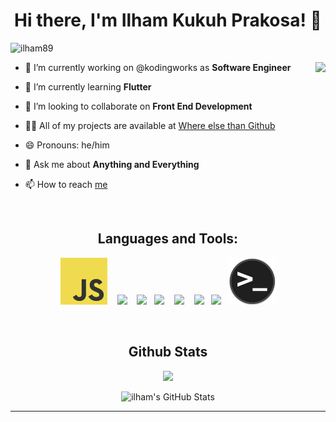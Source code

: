 <h1 align="center"> Hi there, I'm Ilham Kukuh Prakosa! 👋 </h1>
<p align="left"> <img src="https://komarev.com/ghpvc/?username=ilham89" alt="ilham89" /> </p>
<img align="right" src="https://github.com/rajput2107/rajput2107/blob/master/Assets/Developer.gif"/>

- 🔭 I’m currently working on @kodingworks as **Software Engineer**

- 🌱 I’m currently learning **Flutter**

- 👯 I’m looking to collaborate on **Front End Development**

- 👨‍💻 All of my projects are available at [Where else than Github](https://github.com/ilham89)

- 😄 Pronouns: he/him

- 💬 Ask me about **Anything and Everything**

- 📫 How to reach [me](https://t.me/ilhamkukuh)


<br/>

<h2 align="center">Languages and Tools:  </h2>

<p align="center">
<code><img height="75" src="https://raw.githubusercontent.com/github/explore/80688e429a7d4ef2fca1e82350fe8e3517d3494d/topics/javascript/javascript.png"></code> &nbsp;&nbsp;
<code><img height="75" src="https://www.vectorlogo.zone/logos/vuejs/vuejs-icon.svg"></code> &nbsp;&nbsp;
<code><a href="https://reactjs.org/" target="_blank"><img height="75" src="https://www.vectorlogo.zone/logos/reactjs/reactjs-icon.svg"></a></code>&nbsp;&nbsp;
<code><img height="75" src="https://www.vectorlogo.zone/logos/nodejs/nodejs-icon.svg"></code> &nbsp;&nbsp;
<code><img height="75" src="https://www.vectorlogo.zone/logos/firebase/firebase-icon.svg"></code> &nbsp;&nbsp;
<code><img height="75" src="https://www.vectorlogo.zone/logos/git-scm/git-scm-icon.svg"></code>&nbsp;&nbsp;
<code><img height="75" src="https://www.vectorlogo.zone/logos/visualstudio_code/visualstudio_code-icon.svg"></code>&nbsp;&nbsp;
<code><img height="75" src="https://raw.githubusercontent.com/github/explore/80688e429a7d4ef2fca1e82350fe8e3517d3494d/topics/terminal/terminal.png"></code>
</p>

<br/>

<h2 align="center"> Github Stats </h2>
<p align="center">
  <a href="https://github.com/ilham89">
    <img src="https://github-readme-stats.vercel.app/api/top-langs/?username=ilham89&theme=radical&hide=html" />
  </a>
</p>
<p align="center">
  <img src="https://github-readme-stats.vercel.app/api?username=ilham89&&show_icons=true&theme=radical&line_height=27&v=5&include_all_commits=true" alt="ilham's GitHub Stats" />
</p>

---
<br />

